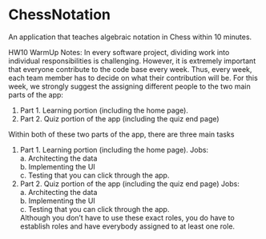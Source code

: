 # ChessNotation
An application that teaches algebraic notation in Chess within 10 minutes.

HW10 WarmUp Notes:
In every software project, dividing work into individual responsibilities is challenging. However,
it is extremely important that everyone contribute to the code base every week. Thus, every
week, each team member has to decide on what their contribution will be. For this week, we
strongly suggest the assigning different people to the two main parts of the app:
1. Part 1. Learning portion (including the home page).
2. Part 2. Quiz portion of the app (including the quiz end page)
   
Within both of these two parts of the app, there are three main tasks
1. Part 1. Learning portion (including the home page). Jobs:<br>
  a. Architecting the data<br>
  b. Implementing the UI<br>
  c. Testing that you can click through the app.
2. Part 2. Quiz portion of the app (including the quiz end page) Jobs:<br>
  a. Architecting the data<br>
  b. Implementing the UI<br>
  c. Testing that you can click through the app.<br>
Although you don’t have to use these exact roles, you do have to establish roles and have
everybody assigned to at least one role.
